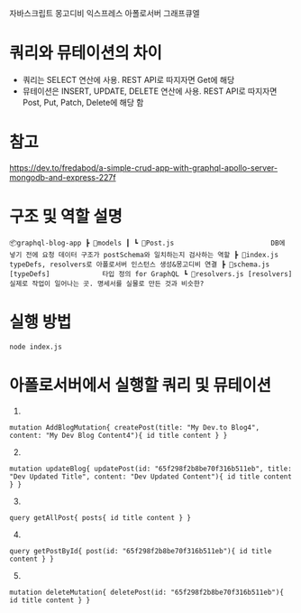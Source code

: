 자바스크립트
몽고디비
익스프레스
아폴로서버
그래프큐엘

# 쿼리와 뮤테이션의 차이
- 쿼리는 SELECT 연산에 사용. REST API로 따지자면 Get에 해당
- 뮤테이션은 INSERT, UPDATE, DELETE 연산에 사용. REST API로 따지자면 Post, Put, Patch, Delete에 해당 함


# 참고
https://dev.to/fredabod/a-simple-crud-app-with-graphql-apollo-server-mongodb-and-express-227f


# 구조 및 역할 설명
`
📦graphql-blog-app
┣ 📂models
┃ ┗ 📜Post.js                        DB에 넣기 전에 요청 데이터 구조가 postSchema와 일치하는지 검사하는 역할
┣ 📜index.js                         typeDefs, resolvers로 아폴로서버 인스턴스 생성&몽고디비 연결
┣ 📜schema.js [typeDefs]             타입 정의 for GraphQL
┗ 📜resolvers.js [resolvers]         실제로 작업이 일어나는 곳. 명세서를 실물로 만든 것과 비슷한?
`

# 실행 방법
`node index.js`


# 아폴로서버에서 실행할 쿼리 및 뮤테이션
1. 
`mutation AddBlogMutation{
  createPost(title: "My Dev.to Blog4", content: "My Dev Blog Content4"){
    id
    title
    content
  }
}
`

2.
`
mutation updateBlog{
  updatePost(id: "65f298f2b8be70f316b511eb", title: "Dev Updated Title", content: "Dev Updated Content"){
    id
    title
    content
  }
}
`

3. 
`
query getAllPost{
  posts{
    id
    title
    content
  }
}
`

4.
`
query getPostById{
  post(id: "65f298f2b8be70f316b511eb"){
    id
    title
    content
  }
}
`

5. 
`
mutation deleteMutation{
  deletePost(id: "65f298f2b8be70f316b511eb"){
    id
    title
    content
  }
}
`